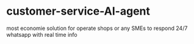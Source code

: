 # customer-service-AI-agent
  most economie solution for operate shops or any SMEs to respond 24/7 whatsapp with real time info
